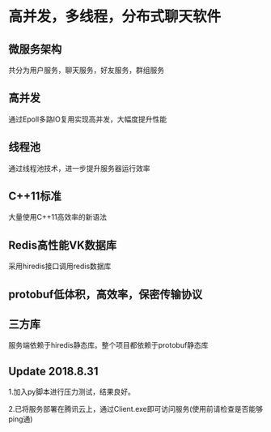 # 高并发，多线程，分布式聊天软件

## 微服务架构
共分为用户服务，聊天服务，好友服务，群组服务

## 高并发
通过Epoll多路IO复用实现高并发，大幅度提升性能

## 线程池
通过线程池技术，进一步提升服务器运行效率

## C++11标准
大量使用C++11高效率的新语法

## Redis高性能VK数据库
采用hiredis接口调用redis数据库

## protobuf低体积，高效率，保密传输协议

## 三方库
服务端依赖于hiredis静态库。整个项目都依赖于protobuf静态库

## Update 2018.8.31
1.加入py脚本进行压力测试，结果良好。

2.已将服务部署在腾讯云上，通过Client.exe即可访问服务(使用前请检查是否能够ping通)
